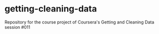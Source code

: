 # getting-cleaning-data
Repository for the course project of Coursera's Getting and Cleaning Data session #011
